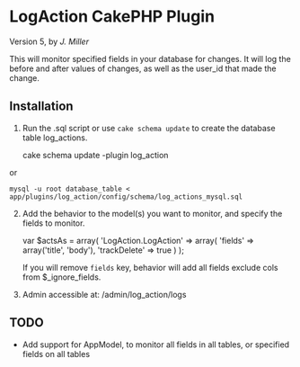 LogAction CakePHP Plugin
=============

Version 5, by _J. Miller_

This will monitor specified fields in your database for changes.
It will log the before and after values of changes, as well as the user_id that made the change.

Installation
------------

1) Run the .sql script or use `cake schema update` to create the database table log_actions.

    cake schema update -plugin log_action

or

    mysql -u root database_table < app/plugins/log_action/config/schema/log_actions_mysql.sql


2) Add the behavior to the model(s) you want to monitor, and specify the fields to monitor.

	var $actsAs = array(
		'LogAction.LogAction' => array(
			'fields' => array('title', 'body'),
			'trackDelete' => true
		)
	);

	If you will remove `fields` key, behavior will add all fields exclude cols from $_ignore_fields.

3) Admin accessible at: /admin/log_action/logs

TODO
----

* Add support for AppModel, to monitor all fields in all tables, or specified fields on all tables


